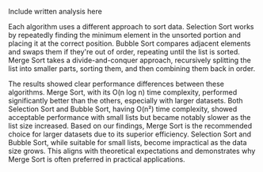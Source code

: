 Include written analysis here 

Each algorithm uses a different approach to sort data.
Selection Sort works by repeatedly finding the minimum element in the unsorted portion and placing it at the correct position. 
Bubble Sort compares adjacent elements and swaps them if they're out of order, repeating until the list is sorted. Merge Sort takes a divide-and-conquer approach, recursively splitting the list into smaller parts, sorting them, and then combining them back in order.

The results showed clear performance differences between these algorithms. Merge Sort, with its O(n log n) time complexity, performed significantly better than the others, especially with larger datasets. Both Selection Sort and Bubble Sort, having O(n²) time complexity, showed acceptable performance with small lists but became notably slower as the list size increased.
Based on our findings, Merge Sort is the recommended choice for larger datasets due to its superior efficiency. Selection Sort and Bubble Sort, while suitable for small lists, become impractical as the data size grows. This aligns with theoretical expectations and demonstrates why Merge Sort is often preferred in practical applications.
